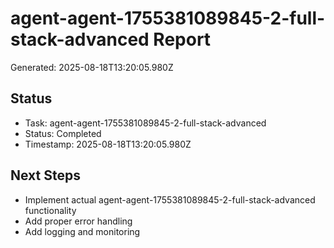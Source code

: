 # agent-agent-1755381089845-2-full-stack-advanced Report

Generated: 2025-08-18T13:20:05.980Z

## Status
- Task: agent-agent-1755381089845-2-full-stack-advanced
- Status: Completed
- Timestamp: 2025-08-18T13:20:05.980Z

## Next Steps
- Implement actual agent-agent-1755381089845-2-full-stack-advanced functionality
- Add proper error handling
- Add logging and monitoring
